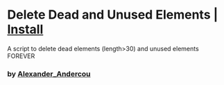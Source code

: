 # Delete Dead and Unused Elements | [Install](https://raw.githubusercontent.com/InfiniteCraftCommunity/userscripts/master/userscripts/Delete_Dead_Unused/index.user.js)
A script to delete dead elements (length>30) and unused elements FOREVER
### by [Alexander_Andercou](https://github.com/24sanduAlexandru)
